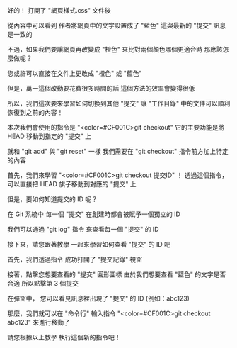 好的！
打開了 "網頁樣式.css" 文件後

從內容中可以看到
作者將網頁中的文字設置成了 "藍色"
這與最新的 "提交" 訊息是一致的

不過，如果我們要讓網頁再改變成 "橙色"
來比對兩個顏色哪個更適合時
那應該怎麼做呢？

您或許可以直接在文件上更改成 "橙色" 或 "藍色"

但是，萬一這個改動要花費很多時間的話
這個方法的效率會變得很低

所以，我們這次要來學習如何切換到其他 "提交"
讓 "工作目錄" 中的文件可以順利恢復到之前的內容！

本次我們會使用的指令是 "<color=#CF001C>git checkout</color>"
它的主要功能是將 HEAD 移動到指定的 "提交" 上

就和 "git add" 與 "git reset" 一樣
我們需要在 "git checkout" 指令前方加上特定的內容

首先，我們來學習 "<color=#CF001C>git checkout 提交ID</color>" ！
透過這個指令，可以直接把 HEAD 旗子移動到對應的 "提交" 上

但是，要如何知道提交的 ID 呢？

在 Git 系統中
每一個 "提交" 在創建時都會被賦予一個獨立的 ID

我們可以通過 "git log" 指令
來查看每一個 "提交" 的 ID

接下來，請您跟著教學
一起來學習如何查看 "提交" 的 ID 吧

首先，我們透過指令
成功打開了 "提交記錄" 視窗

接著，點擊您想要查看的 "提交" 圓形圖標
由於我們想要查看 "藍色" 的文字是否合適
所以點擊第 3 個提交

在彈窗中，
您可以看見訊息裡出現了 "提交" 的 ID 
(例如：abc123)

那麼，我們就可以在 "命令行"
輸入指令 "<color=#CF001C>git checkout abc123</color>"
來進行移動了

請您根據以上教學
執行這個新的指令吧！